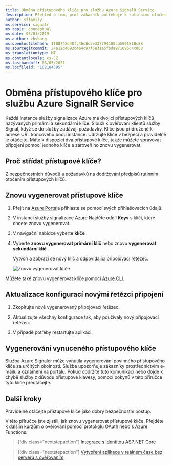 ```yaml
---
title: Obměna přístupového klíče pro službu Azure SignalR Service
description: Přehled o tom, proč zákazník potřebuje k rutinnímu otočení přístupových klíčů a jak to udělat pomocí grafického uživatelského rozhraní Azure Portal a rozhraní příkazového řádku Azure CLI
author: sffamily
ms.service: signalr
ms.topic: conceptual
ms.date: 03/01/2019
ms.author: zhshang
ms.openlocfilehash: 1f80742d48fc46c8c5e337794100ca5901818c88
ms.sourcegitcommit: 24a12d4692c4a4c97f6e31a5fbda971695c4cd68
ms.translationtype: MT
ms.contentlocale: cs-CZ
ms.lasthandoff: 03/05/2021
ms.locfileid: "102184385"
---
```

# <a name="how-to-rotate-access-key-for-azure-signalr-service"></a>Obměna přístupového klíče pro službu Azure SignalR Service

Každá instance služby signalizace Azure má dvojici přístupových klíčů nazývaných primární a sekundární klíče. Slouží k ověřování klientů služby Signal, když se do služby zadávají požadavky. Klíče jsou přidružené k adrese URL koncového bodu instance. Udržujte klíče v bezpečí a pravidelně je otáčejte. Máte k dispozici dva přístupové klíče, takže můžete spravovat připojení pomocí jednoho klíče a zároveň ho znovu vygenerovat.

## <a name="why-rotate-access-keys"></a>Proč střídat přístupové klíče?

Z bezpečnostních důvodů a požadavků na dodržování předpisů rutinním otočením přístupových klíčů.

## <a name="regenerate-access-keys"></a>Znovu vygenerovat přístupové klíče

1. Přejít na [Azure Portal](https://portal.azure.com/)a přihlaste se pomocí svých přihlašovacích údajů.

1. V instanci služby signalizace Azure Najděte oddíl **Keys** s klíči, které chcete znovu vygenerovat.

1. V navigační nabídce vyberte **klíče** .

1. Vyberte **znovu vygenerovat primární klíč** nebo znovu **vygenerovat sekundární klíč**.

   Vytvoří a zobrazí se nový klíč a odpovídající připojovací řetězec.

   ![Znovu vygenerovat klíče](media/signalr-howto-key-rotation/regenerate-keys.png)

Můžete také znovu vygenerovat klíče pomocí [Azure CLI](/cli/azure/signalr/key#az-signalr-key-renew).

## <a name="update-configurations-with-new-connection-strings"></a>Aktualizace konfigurací novými řetězci připojení

1. Zkopírujte nově vygenerovaný připojovací řetězec.

1. Aktualizujte všechny konfigurace tak, aby používaly nový připojovací řetězec.

1. V případě potřeby restartujte aplikaci.

## <a name="forced-access-key-regeneration"></a>Vygenerování vynuceného přístupového klíče

Služba Azure Signaler může vynutila vygenerování povinného přístupového klíče za určitých okolností. Služba upozorňuje zákazníky prostřednictvím e-mailu a oznámení na portálu. Pokud obdržíte tuto komunikaci nebo dojde k chybě služby z důvodu přístupové klávesy, pomocí pokynů v této příručce tyto klíče přeotáčejte.

## <a name="next-steps"></a>Další kroky

Pravidelně otáčejte přístupové klíče jako dobrý bezpečnostní postup.

V této příručce jste zjistili, jak znovu vygenerovat přístupové klíče. Přejděte k dalším kurzům o ověřování pomocí protokolu OAuth nebo s Azure Functions.

> [!div class="nextstepaction"]
> [Integrace s identitou ASP.NET Core](./signalr-concept-authenticate-oauth.md)

> [!div class="nextstepaction"]
> [Vytvoření aplikace v reálném čase bez serveru s ověřováním](./signalr-tutorial-authenticate-azure-functions.md)
